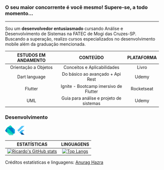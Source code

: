 ### O seu maior concorrente é você mesmo! Supere-se, a todo momento...

---
Sou um __desenvolvedor entusiasmado__ cursando Análise e Desenvolvimento de Sistemas na FATEC de Mogi das Cruzes-SP.<br/>
Buscando a superação, realizo cursos especializados no desenvolvimento mobile além da graduação mencionada.

|ESTUDOS EM ANDAMENTO | CONTEÚDO | PLATAFORMA|
|:---:|:---:|:---:|
Orientação a Objetos | Conceitos e Aplicabilidades | Livro
Dart language | Do básico ao avançado + Api Rest | Udemy
Flutter | Ignite - Bootcamp imersivo de Flutter | Rocketseat
UML | Guia para análise e projeto de sistemas | Udemy

### Desenvolvimento

<a href="https://dart.dev/" title="Dart"><img src="icones/dartlang.png" /></a>
<a href="https://flutter.dev/" title="Flutter"><img src="icones/flutter.png" /></a>

|ESTATÍSTICAS | LINGUAGENS|
|:---:| :---:|
[![Ricardo's GitHub stats](https://github-readme-stats.vercel.app/api?username=rcdo-dev&hide=contribs&count_private=true&show_icons=true&theme=chartreuse-dark)](https://github.com/anuraghazra/github-readme-stats) | [![Top Langs](https://github-readme-stats.vercel.app/api/top-langs/?username=rcdo-dev&layout=compact&theme=chartreuse-dark)](https://github.com/rcdo-dev/github-readme-stats)

Créditos estatísticas e linguagens: [Anurag Hazra](https://github.com/anuraghazra/github-readme-stats)